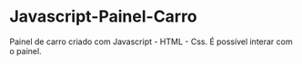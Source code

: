 # Javascript-Painel-Carro
Painel de carro criado com Javascript - HTML - Css. É possível interar com o painel.
